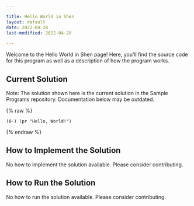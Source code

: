 ```yaml
---

title: Hello World in Shen
layout: default
date: 2022-04-28
last-modified: 2022-04-28

---
```


Welcome to the Hello World in Shen page! Here, you'll find the source code for this program as well as a description of how the program works.

## Current Solution

Note: The solution shown here is the current solution in the Sample Programs repository. Documentation below may be outdated.

{% raw %}

```Shen
(0-) (pr "Hello, World!")

```

{% endraw %}

## How to Implement the Solution

No how to implement the solution available. Please consider contributing.

## How to Run the Solution

No how to run the solution available. Please consider contributing.